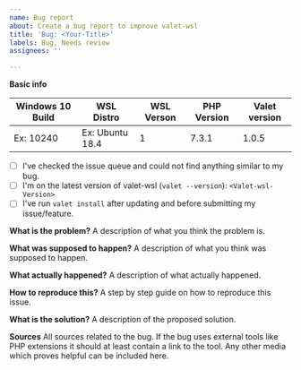 ```yaml
---
name: Bug report
about: Create a bug report to improve valet-wsl
title: 'Bug: <Your-Title>'
labels: Bug, Needs review
assignees: ''

---
```


**Basic info**

| Windows 10 Build | WSL Distro      | WSL Verson  | PHP Version | Valet version |
| ---------------- | --------------- | ----------- | ------------| ------------- |
| Ex: 10240        | Ex: Ubuntu 18.4 | 1           | 7.3.1       | 1.0.5         |

- [ ] I've checked the issue queue and could not find anything similar to my bug.
- [ ] I'm on the latest version of valet-wsl (`valet --version`): `<Valet-wsl-Version>`
- [ ] I've run `valet install` after updating and before submitting my issue/feature.

**What is the problem?**
A description of what you think the problem is.

**What was supposed to happen?**
A description of what you think was supposed to happen.

**What actually happened?**
A description of what actually happened.

**How to reproduce this?**
A step by step guide on how to reproduce this issue.

**What is the solution?**
A description of the proposed solution.

**Sources**
All sources related to the bug. If the bug uses external tools like PHP extensions it should at
least contain a link to the tool. Any other media which proves helpful can be included here.
